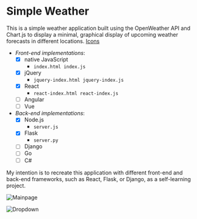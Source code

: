 # Simple Weather

This is a simple weather application built using the OpenWeather API and Chart.js to display a minimal, graphical display of upcoming weather forecasts in different locations. [Icons](https://iconstore.co/icons/weather-vector-icons/)

- *Front-end implementations*:
  - [X] native JavaScript
    - `index.html index.js`
  - [X] jQuery
    - `jquery-index.html jquery-index.js`
  - [X] React
    - `react-index.html react-index.js`
  - [ ] Angular
  - [ ] Vue

- *Back-end implementations*:
  - [X] Node.js
    - `server.js`
  - [X] Flask
    - `server.py`
  - [ ] Django
  - [ ] Go
  - [ ] C#

My intention is to recreate this application with different front-end and back-end frameworks, such as React, Flask, or Django, as a self-learning project.

![Mainpage](https://imgur.com/4M5IELP.png)

![Dropdown](https://imgur.com/EHuuTtv.png)

